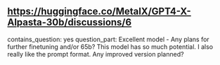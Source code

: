 ## https://huggingface.co/MetaIX/GPT4-X-Alpasta-30b/discussions/6

contains_question: yes
question_part: Excellent model - Any plans for further finetuning and/or 65b? This model has so much potential. I also really like the prompt format. Any improved version planned?